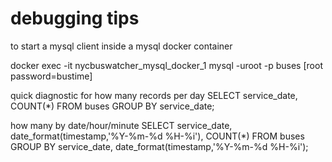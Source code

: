 
# debugging tips
to start a mysql client inside a mysql docker container

docker exec -it nycbuswatcher_mysql_docker_1 mysql -uroot -p buses
[root password=bustime]

quick diagnostic for how many records per day
SELECT service_date, COUNT(*) FROM buses GROUP BY service_date;

how many by date/hour/minute
SELECT service_date, date_format(timestamp,'%Y-%m-%d %H-%i'), COUNT(*) FROM buses GROUP BY service_date, date_format(timestamp,'%Y-%m-%d %H-%i');
